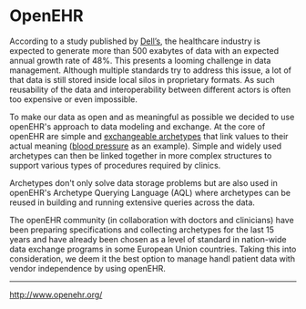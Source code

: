 # **OpenEHR**



According to a study published by [Dell’s](https://www.emc.com/analyst-report/digital-universe-healthcare-vertical-report-ar.pdf), the healthcare industry is expected to generate more than 500 exabytes of data with an expected annual growth rate of 48%. This presents a looming challenge in data management. Although multiple standards try to address this issue, a lot of that data is still stored inside local silos in proprietary formats. As such reusability of the data and interoperability between different actors is often too expensive or even impossible.

To make our data as open and as meaningful as possible we decided to use openEHR's approach to data modeling and exchange. At the core of openEHR are simple and [exchangeable archetypes](http://ckm.openehr.org/ckm/) that link values to their actual meaning \([blood pressure](https://github.com/ppazos/cabolabs-ehrserver/blob/master/opts/production/vital_signs/archetypes/openEHR-EHR-OBSERVATION.blood_pressure.v1.adl) as an example\). Simple and widely used archetypes can then be linked together in more complex structures to support various types of procedures required by clinics.

Archetypes don't only solve data storage problems but are also used in openEHR's Archetype Querying Language \(AQL\) where archetypes can be reused in building and running extensive queries across the data.

The openEHR community \(in collaboration with doctors and clinicians\) have been preparing specifications and collecting archetypes for the last 15 years and have already been chosen as a level of standard in nation-wide data exchange programs in some European Union countries. Taking this into consideration, we deem it the best option to manage handl patient data with vendor independence by using openEHR.

---

[http://www.openehr.org/ ](http://www.openehr.org/)

